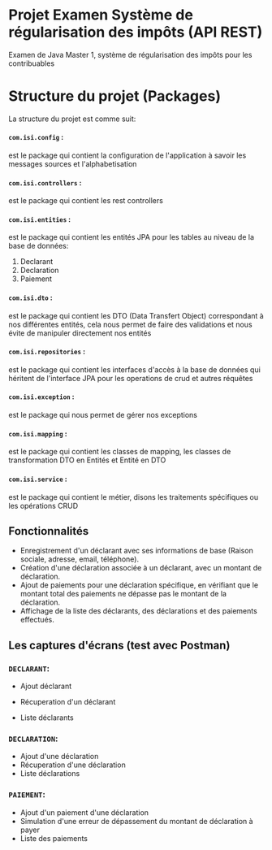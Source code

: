 # Projet Examen Système de régularisation des impôts (API REST)
Examen de Java Master 1, système de régularisation des impôts pour les contribuables 
# Structure du projet (Packages)
La structure du projet est comme suit:

#### `com.isi.config` : 
est le package qui contient la configuration de l'application à savoir les messages sources et l'alphabetisation
#### `com.isi.controllers` : 
est le package qui contient les rest controllers 
#### `com.isi.entities` : 
est le package qui contient les entités JPA pour les tables au niveau de la base de données:
1. Declarant
2. Declaration
3. Paiement
#### `com.isi.dto` : 
est le package qui contient les DTO (Data Transfert Object) correspondant à nos différentes entités, cela nous permet de faire des validations et nous évite de manipuler directement nos entités
#### `com.isi.repositories` : 
est le package qui contient les interfaces d'accès à la base de données qui héritent de l'interface JPA pour les operations de crud et autres réquêtes 
#### `com.isi.exception` : 
est le package qui nous permet de gérer nos exceptions
#### `com.isi.mapping` : 
est le package qui contient les classes de mapping, les classes de transformation DTO en Entités et Entité en DTO
#### `com.isi.service` : 
est le package qui contient le métier, disons les traitements spécifiques ou les opérations CRUD

## Fonctionnalités
- Enregistrement d'un déclarant avec ses informations de base (Raison sociale, adresse, email, téléphone).
- Création d'une déclaration associée à un déclarant, avec un montant de déclaration.
- Ajout de paiements pour une déclaration spécifique, en vérifiant que le montant total des paiements ne dépasse pas le montant de la déclaration.
- Affichage de la liste des déclarants, des déclarations et des paiements effectués.

## Les captures d'écrans (test avec Postman)
### `DECLARANT`:
- Ajout déclarant
  
- Récuperation d'un déclarant
- Liste déclarants

### `DECLARATION`:
- Ajout d'une déclaration
- Récuperation d'une déclaration
- Liste déclarations

### `PAIEMENT`:
- Ajout d'un paiement d'une déclaration
- Simulation d'une erreur de dépassement du montant de déclaration à payer
- Liste des paiements

